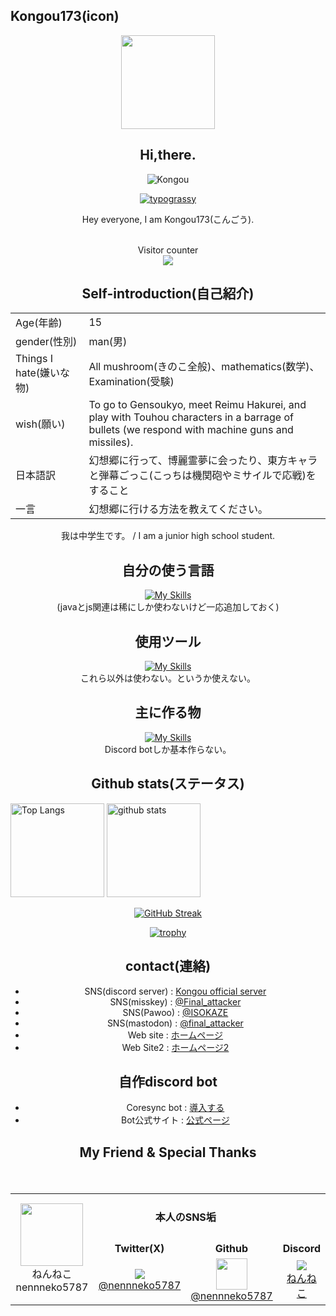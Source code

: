 ## Kongou173(icon)

<div align="center">
<img src="https://github.com/user-attachments/assets/86c90c54-5b37-474d-841c-0f25d0e9b20a" width="150" height="150px" />


## Hi,there.

![Kongou](https://github.com/user-attachments/assets/d6796043-d87e-4637-a4f2-f89610df9799)

[![typograssy](https://typograssy.deno.dev/api?text=Kongou173%20)](https://github.com/kawarimidoll/typograssy)

Hey everyone, I am Kongou173(こんごう).

<p align="center"> 
  <br>Visitor counter</br>
  
  <img src="https://profile-counter.glitch.me/kongou173/count.svg" />
</p>

## Self-introduction(自己紹介)

| | |
| ---- | ---- |
| Age(年齢) | 15 |
| gender(性別) | man(男) |
| Things I hate(嫌いな物) | All mushroom(きのこ全般)、mathematics(数学)、Examination(受験) |
| wish(願い) | To go to Gensoukyo, meet Reimu Hakurei, and play with Touhou characters in a barrage of bullets (we respond with machine guns and missiles).  |
| 日本語訳 | 幻想郷に行って、博麗霊夢に会ったり、東方キャラと弾幕ごっこ(こっちは機関砲やミサイルで応戦)をすること　|
| 一言 | 幻想郷に行ける方法を教えてください。 |


我は中学生です。 / I am a junior high school student.  

## 自分の使う言語
[![My Skills](https://skillicons.dev/icons?i=py,docker,html,css,js,nodejs,discordjs&theme=light)](https://skillicons.dev)
<br>(javaとjs関連は稀にしか使わないけど一応追加しておく)</br>

## 使用ツール
[![My Skills](https://skillicons.dev/icons?i=github,vscode,gcp&perline=3)](https://skillicons.dev)
<br>これら以外は使わない。というか使えない。</br>

## 主に作る物
[![My Skills](https://skillicons.dev/icons?i=bots&theme=light)](https://skillicons.dev)
<br>Discord botしか基本作らない。</br>

## Github stats(ステータス)
<p align="left"> 

  <p align="left"> 
  <img alt="Top Langs" height="150px" src="https://github-readme-stats.vercel.app/api/top-langs/?username=Kongou173&layout=compact&show_icons=true&theme=onedark" />
  <img alt="github stats" height="150px" src="https://github-readme-stats.vercel.app/api?username=Kongou173&layout=compact&theme=onedark&show_icons=ture" />
</p>

[![GitHub Streak](https://streak-stats.demolab.com?user=Kongou173&date_format=%5BY%2F%5Dn%2Fj&ring=48b0d5&fire=48b0d5&currStreakLabel=48b0d5&currStreakNum=48b0d5)](https://git.io/streak-stats)


[![trophy](https://github-profile-trophy.vercel.app/?username=kongou173&theme=tokyonight&column=7
)](https://github.com/ryo-ma/github-profile-trophy)

## contact(連絡)
- SNS(discord server) : [Kongou official server](https://discord.gg/r594PHeNNp)
- SNS(misskey) : [@Final_attacker](https://misskey.io/@Final_attacker)
- SNS(Pawoo) : [@ISOKAZE](https://pawoo.net/@ISOKAZE)
- SNS(mastodon) : [@final_attacker](https://mstdn.jp/@final_attacker)
- Web site : [ホームページ](https://finalattacker1.wordpress.com/)
- Web Site2 : [ホームページ2](https://kongou173.github.io/Homepage/index.html)
   
## 自作discord bot
- Coresync bot : [導入する](https://discord.com/oauth2/authorize?client_id=1307237337524342825)
- Bot公式サイト : [公式ページ](https://kongou173.github.io/Coresync-bot/)

## My Friend & Special Thanks

<table>
    <tr align="center">
        <td rowspan="3" width="150"><img src="https://avatars.githubusercontent.com/u/95109758?v=4" width="100"/><br>ねんねこnennneko5787</br></td>
        <td colspan="2" height="75"><b>本人のSNS垢</b></td>
    </tr>
    <tr align="center">
        <td><b>Twitter(X)</b></td>
        <td><b>Github</b></td>
        <td><b>Discord</b></td>
    </tr>
    <tr align="center">
        <td><a href="https://x.com/nennneko5787"><img src="https://skillicons.dev/icons?i=twitter" /><br>@nennneko5787</a></td>
        <td><a href="https://github.com/nennneko5787"><img src="https://skillicons.dev/icons?i=github" width="50" />
<br>@nennneko5787</a></td>
　　　　　<td rowspan="2"><a href="https://discord.com/users/1048448686914551879"><img src="https://skillicons.dev/icons?i=discord" /><br>ねんねこ</a></td>
    </tr>
</table>

